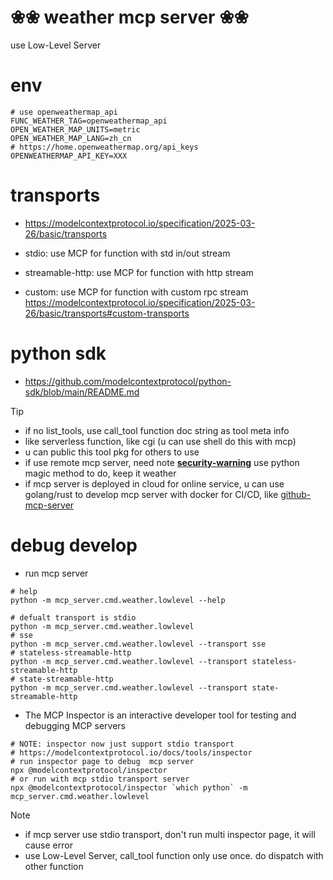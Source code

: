 # ❀❀ weather mcp server ❀❀
use Low-Level Server

# env
```shell
# use openweathermap_api
FUNC_WEATHER_TAG=openweathermap_api
OPEN_WEATHER_MAP_UNITS=metric
OPEN_WEATHER_MAP_LANG=zh_cn
# https://home.openweathermap.org/api_keys
OPENWEATHERMAP_API_KEY=XXX
```

# transports
- https://modelcontextprotocol.io/specification/2025-03-26/basic/transports

- stdio: use MCP for function with std in/out stream
- streamable-http: use MCP for function with http stream
- custom: use MCP for function with custom rpc stream https://modelcontextprotocol.io/specification/2025-03-26/basic/transports#custom-transports

# python sdk
- https://github.com/modelcontextprotocol/python-sdk/blob/main/README.md


> [!TIP]
> - if no list_tools, use call_tool function doc string as tool meta info
> - like serverless function, like cgi (u can use shell do this with mcp)
> - u can public this tool pkg for others to use
> - if use remote mcp server, need note [**security-warning**](https://modelcontextprotocol.io/specification/2025-03-26/basic/transports#security-warning)
> use python magic method to do, keep it weather
> - if mcp server is deployed in cloud for online service, u can use golang/rust to develop mcp server with docker for CI/CD, like [github-mcp-server](https://github.com/github/github-mcp-server)

# debug develop
- run mcp server
```shell
# help
python -m mcp_server.cmd.weather.lowlevel --help

# defualt transport is stdio
python -m mcp_server.cmd.weather.lowlevel
# sse
python -m mcp_server.cmd.weather.lowlevel --transport sse
# stateless-streamable-http
python -m mcp_server.cmd.weather.lowlevel --transport stateless-streamable-http
# state-streamable-http
python -m mcp_server.cmd.weather.lowlevel --transport state-streamable-http
```
- The MCP Inspector is an interactive developer tool for testing and debugging MCP servers
```shell
# NOTE: inspector now just support stdio transport
# https://modelcontextprotocol.io/docs/tools/inspector
# run inspector page to debug  mcp server
npx @modelcontextprotocol/inspector
# or run with mcp stdio transport server 
npx @modelcontextprotocol/inspector `which python` -m mcp_server.cmd.weather.lowlevel
```
> [!NOTE]
> - if mcp server use stdio transport, don't run multi inspector page, it will cause error
> - use Low-Level Server, call_tool function only use once. do dispatch with other function